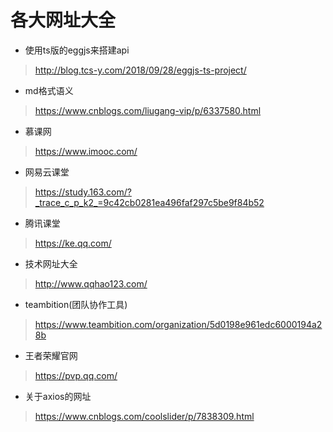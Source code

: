  # 各大网址大全 
   
 
  
  
 * 使用ts版的eggjs来搭建api 
 >  http://blog.tcs-y.com/2018/09/28/eggjs-ts-project/ 
  
  
 * md格式语义 
 > https://www.cnblogs.com/liugang-vip/p/6337580.html 
 
 * 慕课网
 > https://www.imooc.com/ 
 
 * 网易云课堂 
 > https://study.163.com/?_trace_c_p_k2_=9c42cb0281ea496faf297c5be9f84b52 
 
 * 腾讯课堂 
 > https://ke.qq.com/ 
 
 * 技术网址大全 
 > http://www.qqhao123.com/ 
 
 * teambition(团队协作工具) 
 > https://www.teambition.com/organization/5d0198e961edc6000194a28b 
 
 * 王者荣耀官网
 > https://pvp.qq.com/


 * 关于axios的网址
 > https://www.cnblogs.com/coolslider/p/7838309.html

